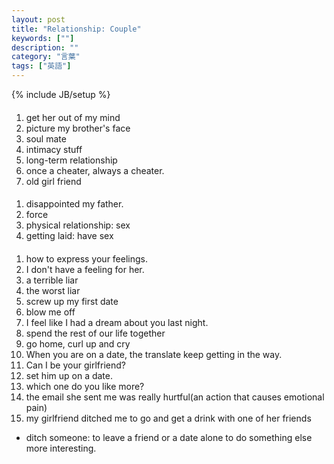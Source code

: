 ```yaml
---
layout: post
title: "Relationship: Couple"
keywords: [""]
description: ""
category: "言葉"
tags: ["英語"]
---
```

{% include JB/setup %}

####
1. get her out of my mind
2. picture my brother's face
3. soul mate
4. intimacy stuff
5. long-term relationship
6. once a cheater, always a cheater.
7. old girl friend

####
1. disappointed my father.
2. force
3. physical relationship: sex
4. getting laid: have sex

####
1. how to express your feelings.
2. I don't have a feeling for her.
3. a terrible liar
4. the worst liar
4. screw up my first date
5. blow me off
6. I feel like I had a dream about you last night.
7. spend the rest of our life together
8. go home, curl up and cry
9. When you are on a date, the translate keep getting in the way.
1. Can I be your girlfriend?
2. set him up on a date.
3. which one do you like more?
4. the email she sent me was really hurtful(an action that causes emotional pain)
5. my girlfriend ditched me to go and get a drink with one of her friends
- ditch someone: to leave a friend or a date alone to do something else more interesting.




